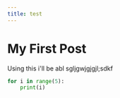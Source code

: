 ```yaml
---
title: test
---
```


# My First Post

Using this i'll be abl sgljgwjgjgjl;sdkf

```python
for i in range(5):
    print(i)
```
